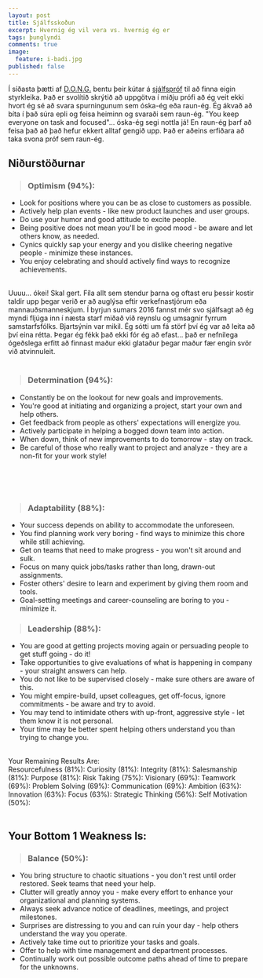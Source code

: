 ```yaml
---
layout: post
title: Sjálfsskoðun
excerpt: Hvernig ég vil vera vs. hvernig ég er
tags: þunglyndi 
comments: true
image:
  feature: i-badi.jpg
published: false
---
```


Í síðasta þætti af [D.O.N.G.](https://youtu.be/gFw-8PmrPwY) bentu þeir kútar á [sjálfspróf](http://richardstep.com/richardstep-strengths-weaknesses-aptitude-test/free-aptitude-test-find-your-strengths-weaknesses-online-version/) til að finna eigin styrkleika. Það er svolítið skrýtið að uppgötva í miðju prófi að ég veit ekki hvort ég sé að svara spurningunum sem óska-ég eða raun-ég. Ég ákvað að bíta í það súra epli og feisa heiminn og svaraði sem raun-ég. "You keep everyone on task and focused"... óska-ég segi nottla já! En raun-ég þarf að feisa það að það hefur ekkert alltaf gengið upp. Það er aðeins erfiðara að taka svona próf sem raun-ég.  

## Niðurstöðurnar

> ### Optimism (94%): 
* Look for positions where you can be as close to customers as possible.
* Actively help plan events - like new product launches and user groups.
* Do use your humor and good attitude to excite people.
* Being positive does not mean you'll be in good mood - be aware and let others know, as needed.
* Cynics quickly sap your energy and you dislike cheering negative people - minimize these instances.
* You enjoy celebrating and should actively find ways to recognize achievements.
<br><br>

Uuuu... ókei! Skal gert. Fíla allt sem stendur þarna og oftast eru þessir kostir taldir upp þegar verið er að auglýsa eftir verkefnastjórum eða mannauðsmanneskjum. Í byrjun sumars 2016 fannst mér svo sjálfsagt að ég myndi fljúga inn í næsta starf miðað við reynslu og umsagnir fyrrum samstarfsfólks. Bjartsýnin var mikil. Ég sótti um fá störf því ég var að leita að því eina rétta. Þegar ég fékk það ekki fór ég að efast... það er nefnilega ógeðslega erfitt að finnast maður ekki glataður þegar maður fær engin svör við atvinnuleit. 
<br><br>
> ### Determination (94%): 
* Constantly be on the lookout for new goals and improvements.
* You're good at initiating and organizing a project, start your own and help others.
* Get feedback from people as others' expectations will energize you.
* Actively participate in helping a bogged down team into action.
* When down, think of new improvements to do tomorrow - stay on track.
* Be careful of those who really want to project and analyze - they are a non-fit for your work style!
<br><br>

<br><br>
> ### Adaptability (88%): 
* Your success depends on ability to accommodate the unforeseen.
* You find planning work very boring - find ways to minimize this chore while still achieving.
* Get on teams that need to make progress - you won't sit around and sulk.
* Focus on many quick jobs/tasks rather than long, drawn-out assignments.
* Foster others' desire to learn and experiment by giving them room and tools.
* Goal-setting meetings and career-counseling are boring to you - minimize it.

> ### Leadership (88%): 
* You are good at getting projects moving again or persuading people to get stuff going - do it!
* Take opportunities to give evaluations of what is happening in company - your straight answers can help.
* You do not like to be supervised closely - make sure others are aware of this.
* You might empire-build, upset colleagues, get off-focus, ignore commitments - be aware and try to avoid.
* You may tend to intimidate others with up-front, aggressive style - let them know it is not personal.
* Your time may be better spent helping others understand you than trying to change you.
<br><br>

Your Remaining Results Are:<br>
Resourcefulness (81%): 
Curiosity (81%): 
Integrity (81%): 
Salesmanship (81%): 
Purpose (81%): 
Risk Taking (75%): 
Visionary (69%): 
Teamwork (69%): 
Problem Solving (69%): 
Communication (69%): 
Ambition (63%): 
Innovation (63%): 
Focus (63%): 
Strategic Thinking (56%): 
Self Motivation (50%): 
<br><br>
## Your Bottom 1 Weakness Is:

> ### Balance (50%):
* You bring structure to chaotic situations - you don't rest until order restored. Seek teams that need your help.
* Clutter will greatly annoy you - make every effort to enhance your organizational and planning systems.
* Always seek advance notice of deadlines, meetings, and project milestones.
* Surprises are distressing to you and can ruin your day - help others understand the way you operate.
* Actively take time out to prioritize your tasks and goals.
* Offer to help with time management and department processes.
* Continually work out possible outcome paths ahead of time to prepare for the unknowns.

